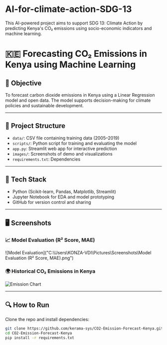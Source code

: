 # AI-for-climate-action-SDG-13
This AI-powered project aims to support SDG 13: Climate Action by predicting Kenya's CO₂ emissions using socio-economic indicators and machine learning.

# 🇰🇪 Forecasting CO₂ Emissions in Kenya using Machine Learning

## 🎯 Objective

To forecast carbon dioxide emissions in Kenya using a Linear Regression model and open data. The model supports decision-making for climate policies and sustainable development.

---

## 📁 Project Structure

- `data/`: CSV file containing training data (2005–2019)
- `scripts/`: Python script for training and evaluating the model
- `app.py`: Streamlit web app for interactive prediction
- `images/`: Screenshots of demo and visualizations
- `requirements.txt`: Dependencies

---

## 🧠 Tech Stack

- Python (Scikit-learn, Pandas, Matplotlib, Streamlit)
- Jupyter Notebook for EDA and model prototyping
- GitHub for version control and sharing

---

## 🖥️ Screenshots

### 📈 Model Evaluation (R² Score, MAE)
![Model Evaluation]("C:\Users\KONZA-VDI\Pictures\Screenshots\Model Evaluation (R² Score, MAE).png")

### 🌍 Historical CO₂ Emissions in Kenya
![Emission Chart]((https://github.com/KERAMA-sys/AI-for-climate-action-SDG-13/blob/main/Historical%20CO%E2%82%82%20Emissions%20in%20Kenya.png?raw=true))

---

## 🔍 How to Run

Clone the repo and install dependencies:

```bash
git clone https://github.com/kerama-sys/CO2-Emission-Forecast-Kenya.git
cd CO2-Emission-Forecast-Kenya
pip install -r requirements.txt
